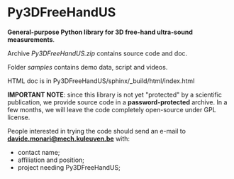 Py3DFreeHandUS
==============

**General-purpose Python library for 3D free-hand ultra-sound measurements**.

Archive *Py3DFreeHandUS.zip* contains source code and doc.

Folder *samples* contains demo data, script and videos.

HTML doc is in Py3DFreeHandUS/sphinx/_build/html/index.html

**IMPORTANT NOTE**: since this library is not yet "protected" by a scientific publication, we provide
source code in a **password-protected** archive. In a few months, we will leave the code completely 
open-source under GPL license. 

People interested in trying the code should send an e-mail to **davide.monari@mech.kuleuven.be** with:
- contact name;
- affiliation and position;
- project needing Py3DFreeHandUS;
